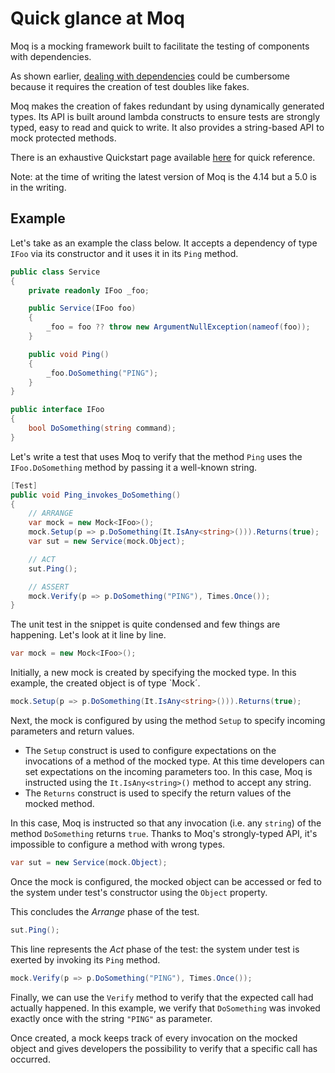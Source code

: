 # Quick glance at Moq

Moq is a mocking framework built to facilitate the testing of components with dependencies.

As shown earlier, [dealing with dependencies](https://github.com/emgdev/unit-testing-csharp/tree/c1e06f02ecb67288bafa6a2fe26e4d233f910b0e/docs/Dealing-with-dependencies/README.md) could be cumbersome because it requires the creation of test doubles like fakes.

Moq makes the creation of fakes redundant by using dynamically generated types. Its API is built around lambda constructs to ensure tests are strongly typed, easy to read and quick to write. It also provides a string-based API to mock protected methods.

There is an exhaustive Quickstart page available [here](https://github.com/Moq/moq4/wiki/Quickstart) for quick reference.

Note: at the time of writing the latest version of Moq is the 4.14 but a 5.0 is in the writing.

## Example

Let's take as an example the class below. It accepts a dependency of type `IFoo` via its constructor and it uses it in its `Ping` method.

```csharp
public class Service
{
    private readonly IFoo _foo;

    public Service(IFoo foo)
    {
        _foo = foo ?? throw new ArgumentNullException(nameof(foo));
    }

    public void Ping()
    {
        _foo.DoSomething("PING");
    }
}

public interface IFoo
{
    bool DoSomething(string command);
}
```

Let's write a test that uses Moq to verify that the method `Ping` uses the `IFoo.DoSomething` method by passing it a well-known string.

```csharp
[Test]
public void Ping_invokes_DoSomething()
{
    // ARRANGE
    var mock = new Mock<IFoo>();
    mock.Setup(p => p.DoSomething(It.IsAny<string>())).Returns(true);
    var sut = new Service(mock.Object);

    // ACT
    sut.Ping();

    // ASSERT
    mock.Verify(p => p.DoSomething("PING"), Times.Once());
}
```

The unit test in the snippet is quite condensed and few things are happening. Let's look at it line by line.

```csharp
var mock = new Mock<IFoo>();
```

Initially, a new mock is created by specifying the mocked type. In this example, the created object is of type \`Mock´.

```csharp
mock.Setup(p => p.DoSomething(It.IsAny<string>())).Returns(true);
```

Next, the mock is configured by using the method `Setup` to specify incoming parameters and return values.

* The `Setup` construct is used to configure expectations on the invocations of a method of the mocked type. At this time developers can set expectations on the incoming parameters too. In this case, Moq is instructed using the `It.IsAny<string>()` method to accept any string.
* The `Returns` construct is used to specify the return values of the mocked method.

In this case, Moq is instructed so that any invocation \(i.e. any `string`\) of the method `DoSomething` returns `true`. Thanks to Moq's strongly-typed API, it's impossible to configure a method with wrong types.

```csharp
var sut = new Service(mock.Object);
```

Once the mock is configured, the mocked object can be accessed or fed to the system under test's constructor using the `Object` property.

This concludes the _Arrange_ phase of the test.

```csharp
sut.Ping();
```

This line represents the _Act_ phase of the test: the system under test is exerted by invoking its `Ping` method.

```csharp
mock.Verify(p => p.DoSomething("PING"), Times.Once());
```

Finally, we can use the `Verify` method to verify that the expected call had actually happened. In this example, we verify that `DoSomething` was invoked exactly once with the string `"PING"` as parameter.

Once created, a mock keeps track of every invocation on the mocked object and gives developers the possibility to verify that a specific call has occurred.

